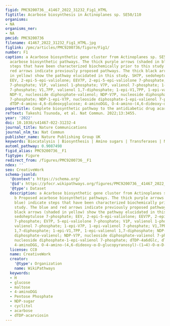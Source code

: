 ```yaml
---
figid: PMC9200736__41467_2022_31232_Fig1_HTML
figtitle: Acarbose biosynthesis in Actinoplanes sp. SE50/110
organisms:
- NA
organisms_ner:
- NA
pmcid: PMC9200736
filename: 41467_2022_31232_Fig1_HTML.jpg
figlink: /pmc/articles/PMC9200736/figure/Fig1/
number: F1
caption: a Acarbose biosynthetic gene cluster from Actinoplanes sp. SE50/110; b Proposed
  acarbose biosynthetic pathways. The thick purple arrows (shaded in blue) indicate
  steps that have been characterized biochemically prior to this study. The blue and
  red arrows indicate previously proposed pathways. The thick black arrows (shaded
  in yellow) show the pathway elucidated in this study. SH7P, sedoheptulose 7-phosphate;
  EEV, 2-epi-5-epi-valiolone; EEV7P, 2-epi-5-epi-valiolone 7-phosphate; EV7P, 5-epi-valiolone
  7-phosphate; V1P, valienol 1-phosphate; V7P, valienol 7-phosphate; 1-epi-V7P, 1-epi-valienol
  7-phosphate; V1,7PP, valienol 1,7-diphosphate; 1-epi-V1,7PP, 1-epi-valienol 1,7-diphosphate;
  NDP-V, nucleoside diphosphate-valienol; NDP-V7P, nucleoside diphosphate-valienol
  7-phosphate; NDP-1-epi-V7P, nucleoside diphosphate-1-epi-valienol 7-phosphate; dTDP-4a6dGlc,
  dTDP-4-amino-4,6-dideoxyglucose; 4-aminoDGG, O-4-amino-(4,6-dideoxy-α-D-glucopyranosyl)-(1→4)-O-α-D-glucopyranosyl-(1→4)-D-glucopyranose.
papertitle: Complete biosynthetic pathway to the antidiabetic drug acarbose.
reftext: Takeshi Tsunoda, et al. Nat Commun. 2022;13:3455.
year: '2022'
doi: 10.1038/s41467-022-31232-4
journal_title: Nature Communications
journal_nlm_ta: Nat Commun
publisher_name: Nature Publishing Group UK
keywords: Biocatalysis | Biosynthesis | Amino sugars | Transferases | Natural products
automl_pathway: 0.9087498
figid_alias: PMC9200736__F1
figtype: Figure
redirect_from: /figures/PMC9200736__F1
ndex: ''
seo: CreativeWork
schema-jsonld:
  '@context': https://schema.org/
  '@id': https://pfocr.wikipathways.org/figures/PMC9200736__41467_2022_31232_Fig1_HTML.html
  '@type': Dataset
  description: a Acarbose biosynthetic gene cluster from Actinoplanes sp. SE50/110;
    b Proposed acarbose biosynthetic pathways. The thick purple arrows (shaded in
    blue) indicate steps that have been characterized biochemically prior to this
    study. The blue and red arrows indicate previously proposed pathways. The thick
    black arrows (shaded in yellow) show the pathway elucidated in this study. SH7P,
    sedoheptulose 7-phosphate; EEV, 2-epi-5-epi-valiolone; EEV7P, 2-epi-5-epi-valiolone
    7-phosphate; EV7P, 5-epi-valiolone 7-phosphate; V1P, valienol 1-phosphate; V7P,
    valienol 7-phosphate; 1-epi-V7P, 1-epi-valienol 7-phosphate; V1,7PP, valienol
    1,7-diphosphate; 1-epi-V1,7PP, 1-epi-valienol 1,7-diphosphate; NDP-V, nucleoside
    diphosphate-valienol; NDP-V7P, nucleoside diphosphate-valienol 7-phosphate; NDP-1-epi-V7P,
    nucleoside diphosphate-1-epi-valienol 7-phosphate; dTDP-4a6dGlc, dTDP-4-amino-4,6-dideoxyglucose;
    4-aminoDGG, O-4-amino-(4,6-dideoxy-α-D-glucopyranosyl)-(1→4)-O-α-D-glucopyranosyl-(1→4)-D-glucopyranose.
  license: CC0
  name: CreativeWork
  creator:
    '@type': Organization
    name: WikiPathways
  keywords:
  - H
  - glucose
  - maltose
  - 4-aminoDGG
  - Pentose Phosphate
  - NDP-sugar
  - cyclitol
  - acarbose
  - dTDP-acarviosin
---
```


